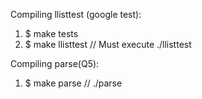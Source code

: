 Compiling llisttest (google test):
1. $ make tests 
2. $ make llisttest // Must execute ./llisttest 

Compiling parse(Q5):
1. $ make parse // ./parse